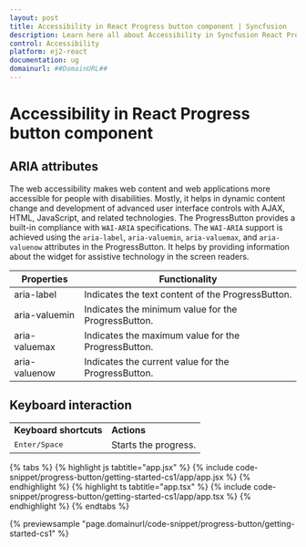```yaml
---
layout: post
title: Accessibility in React Progress button component | Syncfusion
description: Learn here all about Accessibility in Syncfusion React Progress button component of Syncfusion Essential JS 2 and more.
control: Accessibility 
platform: ej2-react
documentation: ug
domainurl: ##DomainURL##
---
```


# Accessibility in React Progress button component

## ARIA attributes

The web accessibility makes web content and web applications more accessible for people with disabilities. Mostly, it helps in dynamic content change and development of advanced user interface controls with AJAX, HTML, JavaScript, and related technologies. The ProgressButton provides a built-in compliance with `WAI-ARIA` specifications. The `WAI-ARIA` support is achieved using the `aria-label`, `aria-valuemin`, `aria-valuemax`, and `aria-valuenow` attributes in the ProgressButton. It helps by providing information about the widget for assistive technology in the screen readers.

| Properties | Functionality |
| ------------ | ----------------------- |
| aria-label | Indicates the text content of the ProgressButton. |
| aria-valuemin | Indicates the minimum value for the ProgressButton. |
| aria-valuemax | Indicates the maximum value for the ProgressButton. |
| aria-valuenow | Indicates the current value for the ProgressButton. |

## Keyboard interaction

<!-- markdownlint-disable MD033 -->
<table>
<tr>
<td>
<b>Keyboard shortcuts</b></td><td>
<b>Actions</b></td></tr>
<tr>
<td>
<kbd>Enter/Space</kbd></td><td>
Starts the progress.</td></tr>
</table>

{% tabs %}
{% highlight js tabtitle="app.jsx" %}
{% include code-snippet/progress-button/getting-started-cs1/app/app.jsx %}
{% endhighlight %}
{% highlight ts tabtitle="app.tsx" %}
{% include code-snippet/progress-button/getting-started-cs1/app/app.tsx %}
{% endhighlight %}
{% endtabs %}

 {% previewsample "page.domainurl/code-snippet/progress-button/getting-started-cs1" %}